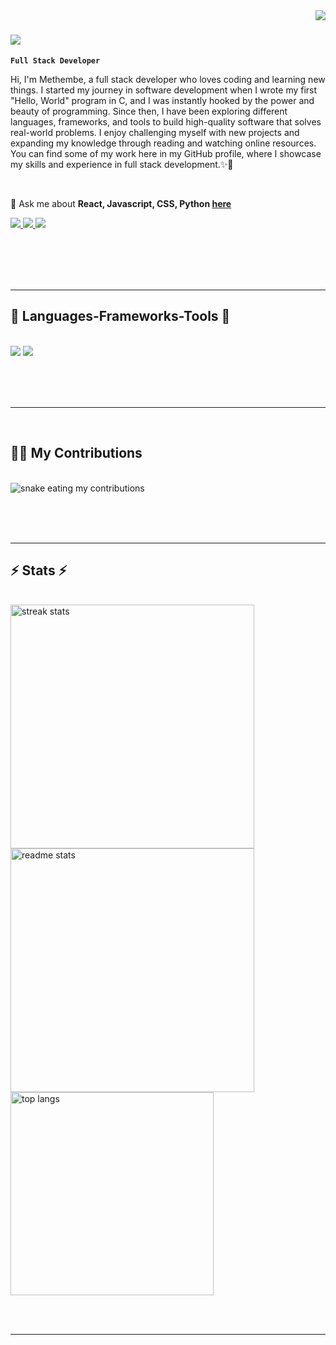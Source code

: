 <img align="right" src="https://visitor-badge.laobi.icu/badge?page_id=Mdv17.Mdv7" />

<h1 align="left">
    <img src="https://readme-typing-svg.herokuapp.com/?font=Righteous&size=35&center=true&vCenter=true&width=500&height=70&duration=4000&lines=Hi+There!+👋;+I'm+Methembe+Vundla!;" />
</h1>

**`Full Stack Developer`**

Hi, I'm Methembe, a full stack developer who loves coding and learning new things. I started my journey in software development when I wrote my first "Hello, World" program in C, and I was instantly hooked by the power and beauty of programming. Since then, I have been exploring different languages, frameworks, and tools to build high-quality software that solves real-world problems. I enjoy challenging myself with new projects and expanding my knowledge through reading and watching online resources. You can find some of my work here in my GitHub profile, where I showcase my skills and experience in full stack development.✨💫

<br/>

<div align="left">

📨 Ask me about **React, Javascript, CSS, Python [here](https://github.com/Mdv17/Mdv17/issues)**


 </div>
 
<div align="left"> 
  <a href="mailto:methembedvundla583@gmail.com">
    <img src="https://img.shields.io/badge/Gmail-333333?style=for-the-badge&logo=gmail&logoColor=red" />
  </a>
  <a href="https://linkedin.com/in/methembe-vundla" target="_blank">
    <img src="https://img.shields.io/badge/LinkedIn-0077B5?style=for-the-badge&logo=linkedin&logoColor=white" target="_blank" />
  </a>
  <a href="https://twitter.com/methembe_vundla" target="_blank">
     <img src="https://img.shields.io/badge/Twitter-000000?style=for-the-badge&logo=x&logoColor=white" target="_blank" /> <!-- sqlite, safari, google-chrome are other good icon options -->
  </a>
</div>

<br/><br/><br/><br/>

 <hr/>
 
<h2 align="left"><strong>📜 Languages-Frameworks-Tools 📜</strong></h2>
<br/>
<div align="left">
    <img src="https://skillicons.dev/icons?i=react,bootstrap,html,css,vscode,github,git" />
    <img src="https://skillicons.dev/icons?i=django,python,javascript,c,mysql" /><br>
</div>

<br/><br/><br/>
<hr/>
<br/>

<div align="left">
  <h2>🛒🛒 My Contributions </h2>
  <br>
  <img alt="snake eating my contributions" src="https://raw.githubusercontent.com/Mdv17/Mdv17/output/github-contribution-grid-snake.svg" />

  
  <br/><br/><br/>
</div>

<hr/>

<h2 align="left">⚡ Stats ⚡</h2>
<br>
<div align=left>
  <img width=390 src="https://github-readme-streak-stats-demolab.vercel.app/?user=salesp07&count_private=true&theme=react&border_radius=10" alt="streak stats"/>
  <img width=390 src="https://github-readme-stats-demolab.vercel.app/api?username=salesp07&count_private=true&show_icons=true&theme=react&rank_icon=github&border_radius=10" alt="readme stats" />
  <br/>
  <img width=325 align="center" src="https://github-readme-stats-salesp07.vercel.app/api/top-langs/?username=salesp07&hide=HTML&langs_count=8&layout=compact&theme=react&border_radius=10&size_weight=0.5&count_weight=0.5&exclude_repo=github-readme-stats" alt="top langs" />
</div>

<br/><br/>

<hr/>

<br/>

<br/>

<!--
**Mdv17/Mdv17** is a ✨ _special_ ✨ repository because its `README.md` (this file) appears on your GitHub profile.

Here are some ideas to get you started:

- 🔭 I’m currently working on ...
- 🌱 I’m currently learning ...
- 👯 I’m looking to collaborate on ...
- 🤔 I’m looking for help with ...
- 💬 Ask me about ...
- 📫 How to reach me: ...
- 😄 Pronouns: ...
- ⚡ Fun fact: ...
-->
